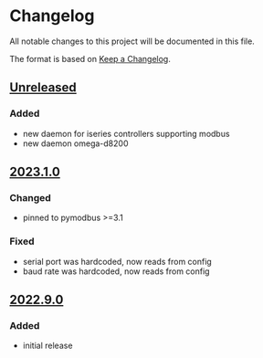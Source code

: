 # Changelog
All notable changes to this project will be documented in this file.

The format is based on [Keep a Changelog](https://keepachangelog.com/).

## [Unreleased]

### Added
- new daemon for iseries controllers supporting modbus
- new daemon omega-d8200

## [2023.1.0]

### Changed
- pinned to pymodbus >=3.1

### Fixed
- serial port was hardcoded, now reads from config
- baud rate was hardcoded, now reads from config

## [2022.9.0]

### Added
- initial release

[Unreleased]: https://github.com/yaq-project/yaqd-omega/compare/v2023.1.0...main
[2023.1.0]: https://github.com/yaq-project/yaqd-omega/compare/v2022.9.0...2023.1.0
[2022.9.0]: https://gihub.com/yaq-project/yaqd-omega/tags/v2022.9.0
